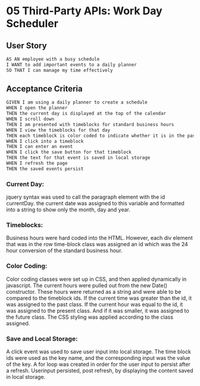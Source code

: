 # 05 Third-Party APIs: Work Day Scheduler



## User Story

```md
AS AN employee with a busy schedule
I WANT to add important events to a daily planner
SO THAT I can manage my time effectively
```

## Acceptance Criteria

```md
GIVEN I am using a daily planner to create a schedule
WHEN I open the planner
THEN the current day is displayed at the top of the calendar
WHEN I scroll down
THEN I am presented with timeblocks for standard business hours
WHEN I view the timeblocks for that day
THEN each timeblock is color coded to indicate whether it is in the past, present, or future
WHEN I click into a timeblock
THEN I can enter an event
WHEN I click the save button for that timeblock
THEN the text for that event is saved in local storage
WHEN I refresh the page
THEN the saved events persist
```

### Current Day:
jquery syntax was used to call the paragraph element with the id currentDay. the current date was assigned to this variable and formatted into a string to show only the month, day and year.

### Timeblocks:
Business hours were hard coded into the HTML. However, each div element that was in the row time-block class was assigned an id which was the 24 hour conversion of the standard business hour.

### Color Coding:
Color coding classes were set up in CSS, and then applied dynamically in javascript. The current hours were pulled out from the new Date() constructor. These hours were returned as a string and were able to be compared to the timeblock ids. If the current time was greater than the id, it was assigned to the past class. If the current hour was equal to the id, it was assigned to the present class. And if it was smaller, it was assigned to the future class. The CSS styling was applied according to the class assigned. 

### Save and Local Storage:
A click event was used to save user input into local storage. The time block ids were used as the key name, and the corresponding input was the value of the key. A for loop was created in order for the user input to persist after a refresh. Userinput persisted, post refresh, by displaying the content saved in local storage.
